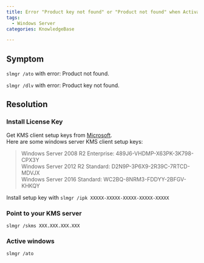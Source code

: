 ```yaml
---
title: Error "Product key not found" or "Product not found" when Activating Windows with KMS  
tags:  
  - Windows Server    
categories: KnowledgeBase  

---
```

## Symptom
`slmgr /ato` with error: Product not found.  
  
`slmgr /dlv` with error: Product key not found.  


## Resolution
### Install License Key

Get KMS client setup keys from [Microsoft](https://docs.microsoft.com/en-us/windows-server/get-started/kmsclientkeys).  
Here are some windows server KMS client setup keys:  
> Windows Server 2008 R2 Enterprise: 489J6-VHDMP-X63PK-3K798-CPX3Y  
> Windows Server 2012 R2 Standard:   D2N9P-3P6X9-2R39C-7RTCD-MDVJX  
> Windows Server 2016 Standard:      WC2BQ-8NRM3-FDDYY-2BFGV-KHKQY  

Install setup key with `slmgr /ipk XXXXX-XXXXX-XXXXX-XXXXX-XXXXX`  


### Point to your KMS server  

`slmgr /skms XXX.XXX.XXX.XXX`

### Active windows  

`slmgr /ato`
